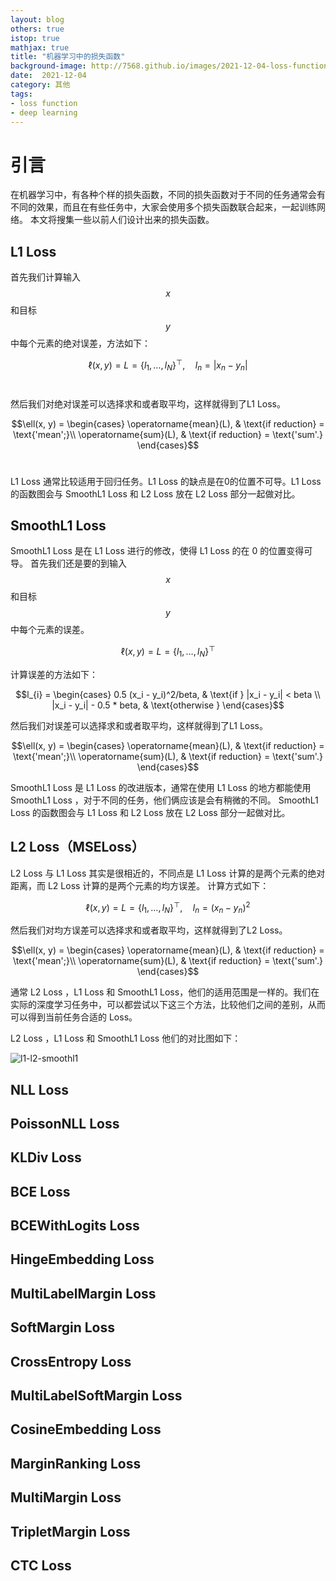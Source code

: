 ```yaml
---
layout: blog
others: true
istop: true
mathjax: true
title: "机器学习中的损失函数"
background-image: http://7568.github.io/images/2021-12-04-loss-function/img.png
date:  2021-12-04
category: 其他
tags:
- loss function
- deep learning
---
```


[l1-l2-smoothl1]:http://7568.github.io/images/2021-12-04-loss-function/l1-l2-smoothl1.png
[l1-loss-2]:http://7568.github.io/images/2021-12-04-loss-function/l1-loss-2.png

# 引言

在机器学习中，有各种个样的损失函数，不同的损失函数对于不同的任务通常会有不同的效果，而且在有些任务中，大家会使用多个损失函数联合起来，一起训练网络。
本文将搜集一些以前人们设计出来的损失函数。

## L1 Loss

首先我们计算输入$$x$$和目标$$y$$中每个元素的绝对误差，方法如下：

$$\ell(x, y) = L = \{l_1,\dots,l_N\}^\top, \quad l_n = \left| x_n - y_n \right|$$
<br>

然后我们对绝对误差可以选择求和或者取平均，这样就得到了L1 Loss。

$$\ell(x, y) =
        \begin{cases}
            \operatorname{mean}(L), & \text{if reduction} = \text{'mean';}\\
            \operatorname{sum}(L),  & \text{if reduction} = \text{'sum'.}
        \end{cases}$$
<br>

L1 Loss 通常比较适用于回归任务。L1 Loss 的缺点是在0的位置不可导。L1 Loss 的函数图会与 SmoothL1 Loss 和 L2 Loss 放在 L2 Loss 部分一起做对比。

## SmoothL1 Loss

SmoothL1 Loss 是在 L1 Loss 进行的修改，使得 L1 Loss 的在 0 的位置变得可导。
首先我们还是要的到输入$$x$$和目标$$y$$中每个元素的误差。

$$\ell(x, y) = L = \{l_1,\dots,l_N\}^\top$$
  
计算误差的方法如下：

$$l_{i} =
        \begin{cases}
        0.5 (x_i - y_i)^2/beta, & \text{if } |x_i - y_i| < beta \\
        |x_i - y_i| - 0.5 * beta, & \text{otherwise }
        \end{cases}$$
  
然后我们对误差可以选择求和或者取平均，这样就得到了L1 Loss。

$$\ell(x, y) =
        \begin{cases}
            \operatorname{mean}(L), & \text{if reduction} = \text{'mean';}\\
            \operatorname{sum}(L),  & \text{if reduction} = \text{'sum'.}
        \end{cases}$$
  
SmoothL1 Loss 是 L1 Loss 的改进版本，通常在使用 L1 Loss 的地方都能使用 SmoothL1 Loss ，对于不同的任务，他们俩应该是会有稍微的不同。
SmoothL1 Loss 的函数图会与 L1 Loss 和 L2 Loss 放在 L2 Loss 部分一起做对比。

## L2 Loss（MSELoss）

L2 Loss 与 L1 Loss 其实是很相近的，不同点是 L1 Loss 计算的是两个元素的绝对距离，而 L2 Loss 计算的是两个元素的均方误差。
计算方式如下：

$$\ell(x, y) = L = \{l_1,\dots,l_N\}^\top, \quad l_n = \left( x_n - y_n \right)^2$$
  
然后我们对均方误差可以选择求和或者取平均，这样就得到了L2 Loss。

$$\ell(x, y) =
        \begin{cases}
            \operatorname{mean}(L), & \text{if reduction} = \text{'mean';}\\
            \operatorname{sum}(L),  & \text{if reduction} = \text{'sum'.}
        \end{cases}$$
  
通常 L2 Loss ，L1 Loss 和 SmoothL1 Loss，他们的适用范围是一样的。我们在实际的深度学习任务中，可以都尝试以下这三个方法，比较他们之间的差别，从而可以得到当前任务合适的 Loss。

L2 Loss ，L1 Loss 和 SmoothL1 Loss 他们的对比图如下：

![l1-l2-smoothl1]

## NLL Loss

## PoissonNLL Loss

## KLDiv Loss

## BCE Loss

## BCEWithLogits Loss

## HingeEmbedding Loss

## MultiLabelMargin Loss

## SoftMargin Loss

## CrossEntropy Loss

## MultiLabelSoftMargin Loss

## CosineEmbedding Loss

## MarginRanking Loss

## MultiMargin Loss

## TripletMargin Loss

## CTC Loss





